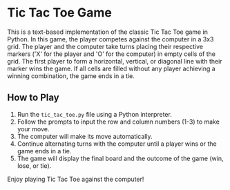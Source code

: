 
# Tic Tac Toe Game

This is a text-based implementation of the classic Tic Tac Toe game in Python. In this game, the player competes against the computer in a 3x3 grid. The player and the computer take turns placing their respective markers ('X' for the player and 'O' for the computer) in empty cells of the grid. The first player to form a horizontal, vertical, or diagonal line with their marker wins the game. If all cells are filled without any player achieving a winning combination, the game ends in a tie.

## How to Play

1. Run the `tic_tac_toe.py` file using a Python interpreter.
2. Follow the prompts to input the row and column numbers (1-3) to make your move.
3. The computer will make its move automatically.
4. Continue alternating turns with the computer until a player wins or the game ends in a tie.
5. The game will display the final board and the outcome of the game (win, lose, or tie).

Enjoy playing Tic Tac Toe against the computer!


